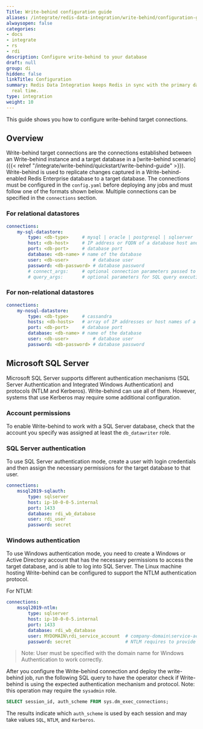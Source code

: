 ```yaml
---
Title: Write-behind configuration guide
aliases: /integrate/redis-data-integration/write-behind/configuration-guide/
alwaysopen: false
categories:
- docs
- integrate
- rs
- rdi
description: Configure write-behind to your database
draft: null
group: di
hidden: false
linkTitle: Configuration
summary: Redis Data Integration keeps Redis in sync with the primary database in near
  real time.
type: integration
weight: 10
---
```


This guide shows you how to configure write-behind target connections.

## Overview
Write-behind target connections are the connections established between an Write-behind instance and a target database in a
[write-behind scenario]({{< relref "/integrate/write-behind/quickstart/write-behind-guide" >}}).
Write-behind is used to replicate changes captured in a Write-behind-enabled Redis Enterprise database to a target database. 
The connections must be configured in the `config.yaml` before deploying any jobs and must follow one of the formats shown below. Multiple connections can be specified in the `connections` section.

### For relational datastores

```yaml
connections:
    my-sql-datastore:
        type: <db-type>     # mysql | oracle | postgresql | sqlserver
        host: <db-host>     # IP address or FQDN of a database host and instance
        port: <db-port>     # database port
        database: <db-name> # name of the database
        user: <db-user>         # database user
        password: <db-password> # database password
        # connect_args:     # optional connection parameters passed to the driver - these are driver specific
        # query_args:       # optional parameters for SQL query execution - typically not required for Write-behind operation
```

### For non-relational datastores

```yaml
connections:
    my-nosql-datastore:
        type: <db-type>     # cassandra
        hosts: <db-hosts>   # array of IP addresses or host names of a datastore nodes
        port: <db-port>     # database port
        database: <db-name> # name of the database
        user: <db-user>         # database user
        password: <db-password> # database password
```

## Microsoft SQL Server

Microsoft SQL Server supports different authentication mechanisms (SQL Server Authentication and Integrated Windows Authentication) and protocols (NTLM and Kerberos). Write-behind can use all of them. However, systems that use Kerberos may require some additional configuration.

### Account permissions

To enable Write-behind to work with a SQL Server database, check that the account you specify was assigned at least the `db_datawriter` role.

### SQL Server authentication

To use SQL Server authentication mode, create a user with login credentials and then assign the necessary permissions for the target database to that user.

```yaml
connections:
    mssql2019-sqlauth:
        type: sqlserver
        host: ip-10-0-0-5.internal
        port: 1433
        database: rdi_wb_database
        user: rdi_user
        password: secret
```

### Windows authentication

To use Windows authentication mode, you need to create a Windows or Active Directory account that has the necessary permissions to access the target database, and is able to log into SQL Server. The Linux machine hosting Write-behind can be configured to support the NTLM authentication protocol. 

For NTLM:

```yaml
connections:
    mssql2019-ntlm:
        type: sqlserver
        host: ip-10-0-0-5.internal
        port: 1433
        database: rdi_wb_database
        user: MYDOMAIN\rdi_service_account  # company-domain\service-account
        password: secret                    # NTLM requires to provide a password
```

> Note: User must be specified with the domain name for Windows Authentication to work correctly.

After you configure the Write-behind connection and deploy the write-behind job, run the following SQL query to have the operator check if Write-behind is using the expected authentication mechanism and protocol. Note: this operation may require the `sysadmin` role.

```sql
SELECT session_id, auth_scheme FROM sys.dm_exec_connections;
```

The results indicate which `auth_scheme` is used by each session and may take values `SQL`, `NTLM`, and `Kerberos`.